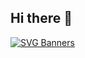 ## Hi there 👋

[![SVG Banners](https://svg-banners.vercel.app/api?type=luminance&%20✦text1=DavidMBK%20✦&width=800&height=400)](https://github.com/Akshay090/svg-banners)
